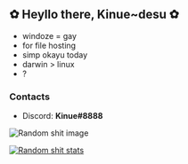 ## ✿ Heyllo there, Kinue~desu ✿
- windoze = gay
- for file hosting
- simp okayu today
- darwin > linux
- ?

### Contacts
- Discord: **Kinue#8888**

![Random shit image](https://i.imgur.com/iOhSqD4.png)

[![Random shit stats](https://github-readme-stats.vercel.app/api?username=kinue72&show_icons=true&theme=dracula)](https://github.com/anuraghazra/github-readme-stats)
